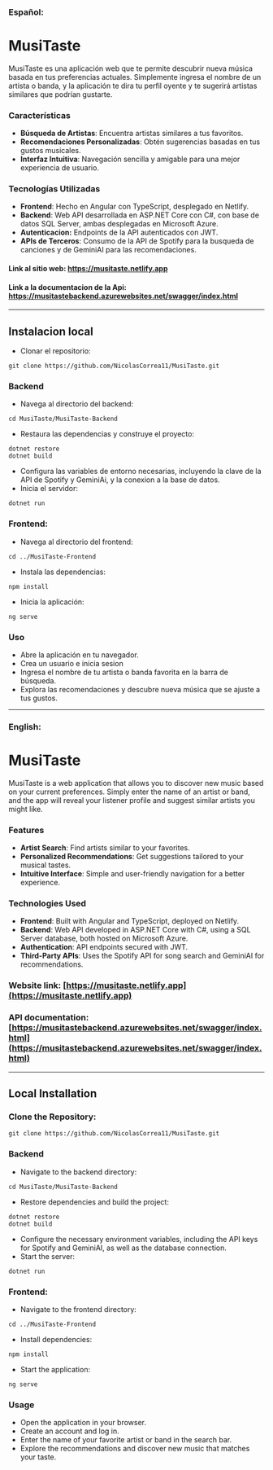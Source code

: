 ### Español:

# MusiTaste
MusiTaste es una aplicación web que te permite descubrir nueva música basada en tus preferencias actuales. Simplemente ingresa el nombre de un artista o banda, y la aplicación te dira tu perfil oyente y te sugerirá artistas similares que podrían gustarte.

### Características
 - **Búsqueda de Artistas**: Encuentra artistas similares a tus favoritos.
 - **Recomendaciones Personalizadas**: Obtén sugerencias basadas en tus gustos musicales.
 - **Interfaz Intuitiva**: Navegación sencilla y amigable para una mejor experiencia de usuario.

### Tecnologías Utilizadas
 - **Frontend**: Hecho en Angular con TypeScript, desplegado en Netlify.
 - **Backend**: Web API desarrollada en ASP.NET Core con C#, con base de datos SQL Server, ambas desplegadas en Microsoft Azure.
 - **Autenticacion:** Endpoints de la API autenticados con JWT.
 - **APIs de Terceros**: Consumo de la API de Spotify para la busqueda de canciones y de GeminiAI para las recomendaciones.

#### Link al sitio web: https://musitaste.netlify.app 
#### Link a la documentacion de la Api: https://musitastebackend.azurewebsites.net/swagger/index.html

---

## Instalacion local
 - Clonar el repositorio:
```
git clone https://github.com/NicolasCorrea11/MusiTaste.git
```
### Backend
 - Navega al directorio del backend:
```
cd MusiTaste/MusiTaste-Backend
```
 - Restaura las dependencias y construye el proyecto:
```
dotnet restore
dotnet build
```
 - Configura las variables de entorno necesarias, incluyendo la clave de la API de Spotify y GeminiAi, y la conexion a la base de datos.
 - Inicia el servidor:
```
dotnet run
```
### Frontend:

- Navega al directorio del frontend:
```
cd ../MusiTaste-Frontend
```
 - Instala las dependencias:
```
npm install
```
 - Inicia la aplicación:
```
ng serve
```

### Uso
 - Abre la aplicación en tu navegador.
 - Crea un usuario e inicia sesion
 - Ingresa el nombre de tu artista o banda favorita en la barra de búsqueda.
 - Explora las recomendaciones y descubre nueva música que se ajuste a tus gustos.

---

### English:

# MusiTaste

MusiTaste is a web application that allows you to discover new music based on your current preferences. Simply enter the name of an artist or band, and the app will reveal your listener profile and suggest similar artists you might like.

### Features

- **Artist Search**: Find artists similar to your favorites.  
- **Personalized Recommendations**: Get suggestions tailored to your musical tastes.  
- **Intuitive Interface**: Simple and user-friendly navigation for a better experience.  

### Technologies Used

- **Frontend**: Built with Angular and TypeScript, deployed on Netlify.  
- **Backend**: Web API developed in ASP.NET Core with C#, using a SQL Server database, both hosted on Microsoft Azure.  
- **Authentication**: API endpoints secured with JWT.  
- **Third-Party APIs**: Uses the Spotify API for song search and GeminiAI for recommendations.  

### Website link: [https://musitaste.netlify.app](https://musitaste.netlify.app)  
### API documentation: [https://musitastebackend.azurewebsites.net/swagger/index.html](https://musitastebackend.azurewebsites.net/swagger/index.html)

---

## Local Installation

### Clone the Repository:

```
git clone https://github.com/NicolasCorrea11/MusiTaste.git
```
### Backend
 - Navigate to the backend directory:
```
cd MusiTaste/MusiTaste-Backend
```
 - Restore dependencies and build the project:
```
dotnet restore
dotnet build
```
 - Configure the necessary environment variables, including the API keys for Spotify and GeminiAI, as well as the database connection.
 - Start the server:
```
dotnet run
```
### Frontend:

 - Navigate to the frontend directory:
```
cd ../MusiTaste-Frontend
```
 - Install dependencies:
```
npm install
```
- Start the application:
```
ng serve
```
### Usage
 - Open the application in your browser.
 - Create an account and log in.
 - Enter the name of your favorite artist or band in the search bar.
 - Explore the recommendations and discover new music that matches your taste.


